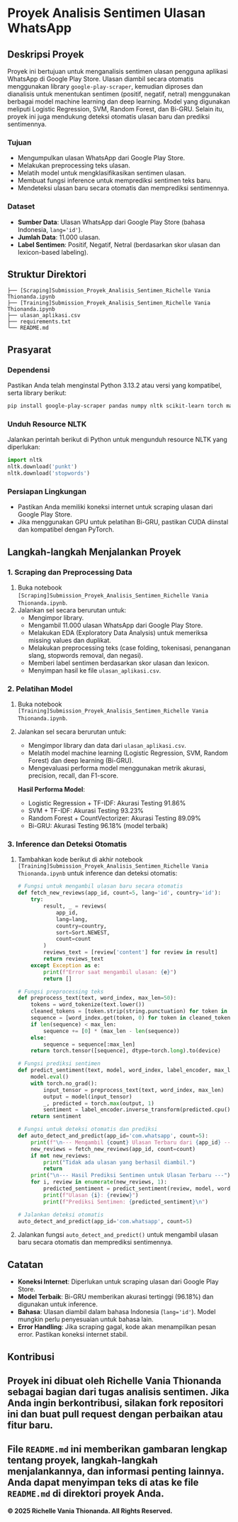 # Proyek Analisis Sentimen Ulasan WhatsApp

## Deskripsi Proyek
Proyek ini bertujuan untuk menganalisis sentimen ulasan pengguna aplikasi WhatsApp di Google Play Store. Ulasan diambil secara otomatis menggunakan library `google-play-scraper`, kemudian diproses dan dianalisis untuk menentukan sentimen (positif, negatif, netral) menggunakan berbagai model machine learning dan deep learning. Model yang digunakan meliputi Logistic Regression, SVM, Random Forest, dan Bi-GRU. Selain itu, proyek ini juga mendukung deteksi otomatis ulasan baru dan prediksi sentimennya.

### Tujuan
- Mengumpulkan ulasan WhatsApp dari Google Play Store.
- Melakukan preprocessing teks ulasan.
- Melatih model untuk mengklasifikasikan sentimen ulasan.
- Membuat fungsi inference untuk memprediksi sentimen teks baru.
- Mendeteksi ulasan baru secara otomatis dan memprediksi sentimennya.

### Dataset
- **Sumber Data**: Ulasan WhatsApp dari Google Play Store (bahasa Indonesia, `lang='id'`).
- **Jumlah Data**: 11.000 ulasan.
- **Label Sentimen**: Positif, Negatif, Netral (berdasarkan skor ulasan dan lexicon-based labeling).

## Struktur Direktori
```
├── [Scraping]Submission_Proyek_Analisis_Sentimen_Richelle Vania Thionanda.ipynb  
├── [Training]Submission_Proyek_Analisis_Sentimen_Richelle Vania Thionanda.ipynb 
├── ulasan_aplikasi.csv                                                   
├── requirements.txt                                                     
└── README.md                                                    
```

## Prasyarat
### Dependensi
Pastikan Anda telah menginstal Python 3.13.2 atau versi yang kompatibel, serta library berikut:

```bash
pip install google-play-scraper pandas numpy nltk scikit-learn torch matplotlib seaborn wordcloud
```

### Unduh Resource NLTK
Jalankan perintah berikut di Python untuk mengunduh resource NLTK yang diperlukan:
```python
import nltk
nltk.download('punkt')
nltk.download('stopwords')
```

### Persiapan Lingkungan
- Pastikan Anda memiliki koneksi internet untuk scraping ulasan dari Google Play Store.
- Jika menggunakan GPU untuk pelatihan Bi-GRU, pastikan CUDA diinstal dan kompatibel dengan PyTorch.

## Langkah-langkah Menjalankan Proyek

### 1. Scraping dan Preprocessing Data
1. Buka notebook `[Scraping]Submission_Proyek_Analisis_Sentimen_Richelle Vania Thionanda.ipynb`.
2. Jalankan sel secara berurutan untuk:
   - Mengimpor library.
   - Mengambil 11.000 ulasan WhatsApp dari Google Play Store.
   - Melakukan EDA (Exploratory Data Analysis) untuk memeriksa missing values dan duplikat.
   - Melakukan preprocessing teks (case folding, tokenisasi, penanganan slang, stopwords removal, dan negasi).
   - Memberi label sentimen berdasarkan skor ulasan dan lexicon.
   - Menyimpan hasil ke file `ulasan_aplikasi.csv`.

### 2. Pelatihan Model
1. Buka notebook `[Training]Submission_Proyek_Analisis_Sentimen_Richelle Vania Thionanda.ipynb`.
2. Jalankan sel secara berurutan untuk:
   - Mengimpor library dan data dari `ulasan_aplikasi.csv`.
   - Melatih model machine learning (Logistic Regression, SVM, Random Forest) dan deep learning (Bi-GRU).
   - Mengevaluasi performa model menggunakan metrik akurasi, precision, recall, dan F1-score.

   **Hasil Performa Model**:
   - Logistic Regression + TF-IDF: Akurasi Testing 91.86%
   - SVM + TF-IDF: Akurasi Testing 93.23%
   - Random Forest + CountVectorizer: Akurasi Testing 89.09%
   - Bi-GRU: Akurasi Testing 96.18% (model terbaik)


### 3. Inference dan Deteksi Otomatis
1. Tambahkan kode berikut di akhir notebook `[Training]Submission_Proyek_Analisis_Sentimen_Richelle Vania Thionanda.ipynb` untuk inference dan deteksi otomatis:

   ```python
   # Fungsi untuk mengambil ulasan baru secara otomatis
   def fetch_new_reviews(app_id, count=5, lang='id', country='id'):
       try:
           result, _ = reviews(
               app_id,
               lang=lang,
               country=country,
               sort=Sort.NEWEST,
               count=count
           )
           reviews_text = [review['content'] for review in result]
           return reviews_text
       except Exception as e:
           print(f"Error saat mengambil ulasan: {e}")
           return []

   # Fungsi preprocessing teks
   def preprocess_text(text, word_index, max_len=50):
       tokens = word_tokenize(text.lower())
       cleaned_tokens = [token.strip(string.punctuation) for token in tokens if token.strip(string.punctuation)]
       sequence = [word_index.get(token, 0) for token in cleaned_tokens]
       if len(sequence) < max_len:
           sequence += [0] * (max_len - len(sequence))
       else:
           sequence = sequence[:max_len]
       return torch.tensor([sequence], dtype=torch.long).to(device)

   # Fungsi prediksi sentimen
   def predict_sentiment(text, model, word_index, label_encoder, max_len=50):
       model.eval()
       with torch.no_grad():
           input_tensor = preprocess_text(text, word_index, max_len)
           output = model(input_tensor)
           _, predicted = torch.max(output, 1)
           sentiment = label_encoder.inverse_transform(predicted.cpu().numpy())[0]
       return sentiment

   # Fungsi untuk deteksi otomatis dan prediksi
   def auto_detect_and_predict(app_id='com.whatsapp', count=5):
       print(f"\n--- Mengambil {count} Ulasan Terbaru dari {app_id} ---")
       new_reviews = fetch_new_reviews(app_id, count=count)
       if not new_reviews:
           print("Tidak ada ulasan yang berhasil diambil.")
           return
       print("\n--- Hasil Prediksi Sentimen untuk Ulasan Terbaru ---")
       for i, review in enumerate(new_reviews, 1):
           predicted_sentiment = predict_sentiment(review, model, word_index, label_encoder)
           print(f"Ulasan {i}: {review}")
           print(f"Prediksi Sentimen: {predicted_sentiment}\n")

   # Jalankan deteksi otomatis
   auto_detect_and_predict(app_id='com.whatsapp', count=5)
   ```

3. Jalankan fungsi `auto_detect_and_predict()` untuk mengambil ulasan baru secara otomatis dan memprediksi sentimennya.

## Catatan
- **Koneksi Internet**: Diperlukan untuk scraping ulasan dari Google Play Store.
- **Model Terbaik**: Bi-GRU memberikan akurasi tertinggi (96.18%) dan digunakan untuk inference.
- **Bahasa**: Ulasan diambil dalam bahasa Indonesia (`lang='id'`). Model mungkin perlu penyesuaian untuk bahasa lain.
- **Error Handling**: Jika scraping gagal, kode akan menampilkan pesan error. Pastikan koneksi internet stabil.

## Kontribusi
Proyek ini dibuat oleh Richelle Vania Thionanda sebagai bagian dari tugas analisis sentimen. Jika Anda ingin berkontribusi, silakan fork repositori ini dan buat pull request dengan perbaikan atau fitur baru.
---
File `README.md` ini memberikan gambaran lengkap tentang proyek, langkah-langkah menjalankannya, dan informasi penting lainnya. Anda dapat menyimpan teks di atas ke file `README.md` di direktori proyek Anda.
---

**© 2025 Richelle Vania Thionanda. All Rights Reserved.**
